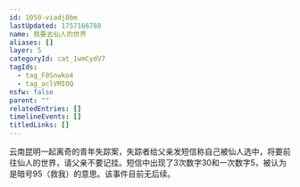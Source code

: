 ```yaml
---
id: 1050-viadj8bm
lastUpdated: 1757166788
name: 我要去仙人的世界
aliases: []
layer: 5
categoryId: cat_1wmCydV7
tagIds:
  - tag_F0Snwko4
  - tag_aclVMIOQ
nsfw: false
parent: ""
relatedEntries: []
timelineEvents: []
titledLinks: []
---
```


云南昆明一起离奇的青年失踪案，失踪者给父亲发短信称自己被仙人选中，将要前往仙人的世界，请父亲不要记挂。短信中出现了3次数字30和一次数字5，被认为是暗号95（救我）的意思。该事件目前无后续。